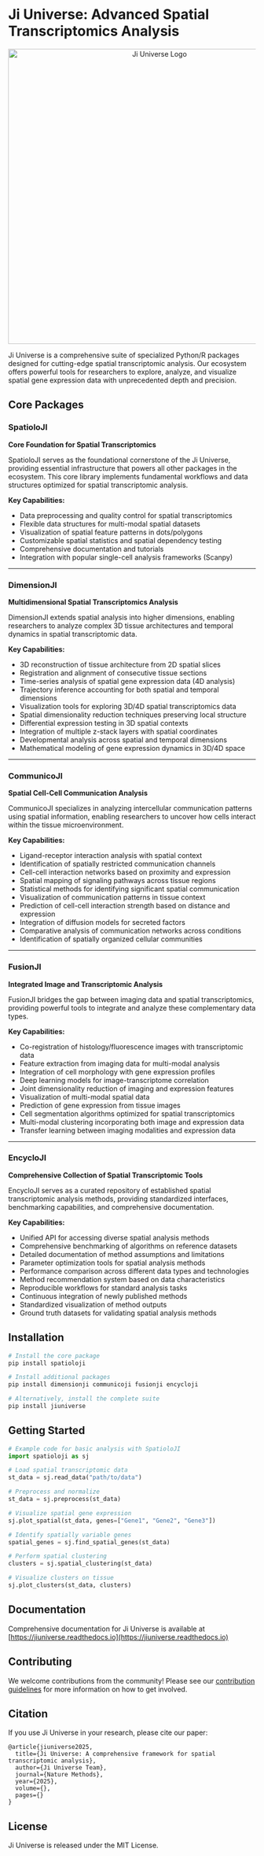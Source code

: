 # Ji Universe: Advanced Spatial Transcriptomics Analysis

<div align="center">
  <img src="ji-universe-logo.svg" alt="Ji Universe Logo" width="600"/>
</div>

Ji Universe is a comprehensive suite of specialized Python/R packages designed for cutting-edge spatial transcriptomic analysis. Our ecosystem offers powerful tools for researchers to explore, analyze, and visualize spatial gene expression data with unprecedented depth and precision.

## Core Packages

### SpatioloJI
**Core Foundation for Spatial Transcriptomics**

SpatioloJI serves as the foundational cornerstone of the Ji Universe, providing essential infrastructure that powers all other packages in the ecosystem. This core library implements fundamental workflows and data structures optimized for spatial transcriptomic analysis.

**Key Capabilities:**
- Data preprocessing and quality control for spatial transcriptomics
- Flexible data structures for multi-modal spatial datasets
- Visualization of spatial feature patterns in dots/polygons
- Customizable spatial statistics and spatial dependency testing
- Comprehensive documentation and tutorials
- Integration with popular single-cell analysis frameworks (Scanpy)

---

### DimensionJI
**Multidimensional Spatial Transcriptomics Analysis**

DimensionJI extends spatial analysis into higher dimensions, enabling researchers to analyze complex 3D tissue architectures and temporal dynamics in spatial transcriptomic data.

**Key Capabilities:**
- 3D reconstruction of tissue architecture from 2D spatial slices
- Registration and alignment of consecutive tissue sections
- Time-series analysis of spatial gene expression data (4D analysis)
- Trajectory inference accounting for both spatial and temporal dimensions
- Visualization tools for exploring 3D/4D spatial transcriptomics data
- Spatial dimensionality reduction techniques preserving local structure
- Differential expression testing in 3D spatial contexts
- Integration of multiple z-stack layers with spatial coordinates
- Developmental analysis across spatial and temporal dimensions
- Mathematical modeling of gene expression dynamics in 3D/4D space

---

### CommunicoJI
**Spatial Cell-Cell Communication Analysis**

CommunicoJI specializes in analyzing intercellular communication patterns using spatial information, enabling researchers to uncover how cells interact within the tissue microenvironment.

**Key Capabilities:**
- Ligand-receptor interaction analysis with spatial context
- Identification of spatially restricted communication channels
- Cell-cell interaction networks based on proximity and expression
- Spatial mapping of signaling pathways across tissue regions
- Statistical methods for identifying significant spatial communication
- Visualization of communication patterns in tissue context
- Prediction of cell-cell interaction strength based on distance and expression
- Integration of diffusion models for secreted factors
- Comparative analysis of communication networks across conditions
- Identification of spatially organized cellular communities

---

### FusionJI
**Integrated Image and Transcriptomic Analysis**

FusionJI bridges the gap between imaging data and spatial transcriptomics, providing powerful tools to integrate and analyze these complementary data types.

**Key Capabilities:**
- Co-registration of histology/fluorescence images with transcriptomic data
- Feature extraction from imaging data for multi-modal analysis
- Integration of cell morphology with gene expression profiles
- Deep learning models for image-transcriptome correlation
- Joint dimensionality reduction of imaging and expression features
- Visualization of multi-modal spatial data
- Prediction of gene expression from tissue images
- Cell segmentation algorithms optimized for spatial transcriptomics
- Multi-modal clustering incorporating both image and expression data
- Transfer learning between imaging modalities and expression data

---

### EncycloJI
**Comprehensive Collection of Spatial Transcriptomic Tools**

EncycloJI serves as a curated repository of established spatial transcriptomic analysis methods, providing standardized interfaces, benchmarking capabilities, and comprehensive documentation.

**Key Capabilities:**
- Unified API for accessing diverse spatial analysis methods
- Comprehensive benchmarking of algorithms on reference datasets
- Detailed documentation of method assumptions and limitations
- Parameter optimization tools for spatial analysis methods
- Performance comparison across different data types and technologies
- Method recommendation system based on data characteristics
- Reproducible workflows for standard analysis tasks
- Continuous integration of newly published methods
- Standardized visualization of method outputs
- Ground truth datasets for validating spatial analysis methods

## Installation

```bash
# Install the core package
pip install spatioloji

# Install additional packages
pip install dimensionji communicoji fusionji encycloji

# Alternatively, install the complete suite
pip install jiuniverse
```

## Getting Started

```python
# Example code for basic analysis with SpatioloJI
import spatioloji as sj

# Load spatial transcriptomic data
st_data = sj.read_data("path/to/data")

# Preprocess and normalize
st_data = sj.preprocess(st_data)

# Visualize spatial gene expression
sj.plot_spatial(st_data, genes=["Gene1", "Gene2", "Gene3"])

# Identify spatially variable genes
spatial_genes = sj.find_spatial_genes(st_data)

# Perform spatial clustering
clusters = sj.spatial_clustering(st_data)

# Visualize clusters on tissue
sj.plot_clusters(st_data, clusters)
```

## Documentation

Comprehensive documentation for Ji Universe is available at [https://jiuniverse.readthedocs.io](https://jiuniverse.readthedocs.io)

## Contributing

We welcome contributions from the community! Please see our [contribution guidelines](https://github.com/jiuniverse/jiuniverse/CONTRIBUTING.md) for more information on how to get involved.

## Citation

If you use Ji Universe in your research, please cite our paper:

```
@article{jiuniverse2025,
  title={Ji Universe: A comprehensive framework for spatial transcriptomic analysis},
  author={Ji Universe Team},
  journal={Nature Methods},
  year={2025},
  volume={},
  pages={}
}
```

## License

Ji Universe is released under the MIT License.
